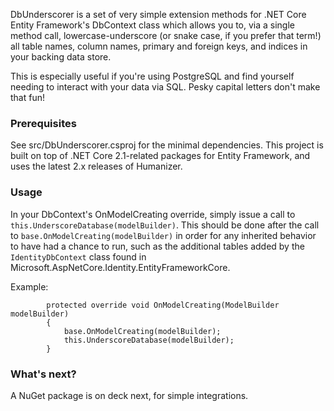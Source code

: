 DbUnderscorer is a set of very simple extension methods for .NET Core Entity Framework's DbContext class which allows you to, via a single method call, lowercase-underscore (or snake case, if you prefer that term!) all table names, column names, primary and foreign keys, and indices in your backing data store.

This is especially useful if you're using PostgreSQL and find yourself needing to interact with your data via SQL.  Pesky capital letters don't make that fun!

### Prerequisites
See src/DbUnderscorer.csproj for the minimal dependencies.  This project is built on top of .NET Core 2.1-related packages for Entity Framework, and uses the latest 2.x releases of Humanizer.

### Usage
In your DbContext's OnModelCreating override, simply issue a call to `this.UnderscoreDatabase(modelBuilder)`.  This should be done after the call to `base.OnModelCreating(modelBuilder)` in order for any inherited behavior to have had a chance to run, such as the additional tables added by the `IdentityDbContext` class found in Microsoft.AspNetCore.Identity.EntityFrameworkCore.

Example:
```
        protected override void OnModelCreating(ModelBuilder modelBuilder)
        {
            base.OnModelCreating(modelBuilder);
            this.UnderscoreDatabase(modelBuilder);
        }
```

### What's next?
A NuGet package is on deck next, for simple integrations.